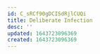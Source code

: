 ```yaml
---
id: C_sRCf90gDCISdRjlCUQi
title: Deliberate Infection
desc: ''
updated: 1643723096369
created: 1643723096369
---
```


